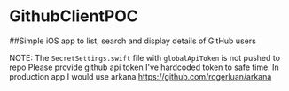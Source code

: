 # GithubClientPOC
##Simple iOS app to list, search and display details of GitHub users


NOTE: The `SecretSettings.swift` file with `globalApiToken` is not pushed to repo
Please provide github api token
I've hardcoded token to safe time.
In production app I would use arkana https://github.com/rogerluan/arkana
